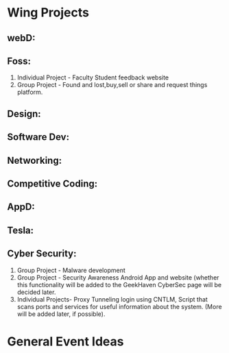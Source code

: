 
# Wing Projects

## webD:  

## Foss: 
1. Individual Project - Faculty Student feedback website
2. Group Project - Found and lost,buy,sell or share and request things platform.

## Design: 

## Software Dev: 

## Networking: 

## Competitive Coding: 

## AppD:

## Tesla: 

## Cyber Security: 
1. Group Project - Malware development
2. Group Project - Security Awareness Android App and website (whether this functionality will be added to the GeekHaven CyberSec page will be decided later.
3. Individual Projects- Proxy Tunneling login using CNTLM, Script that scans ports and services for useful information about the system. (More will be added later, if possible).   

# General Event Ideas

